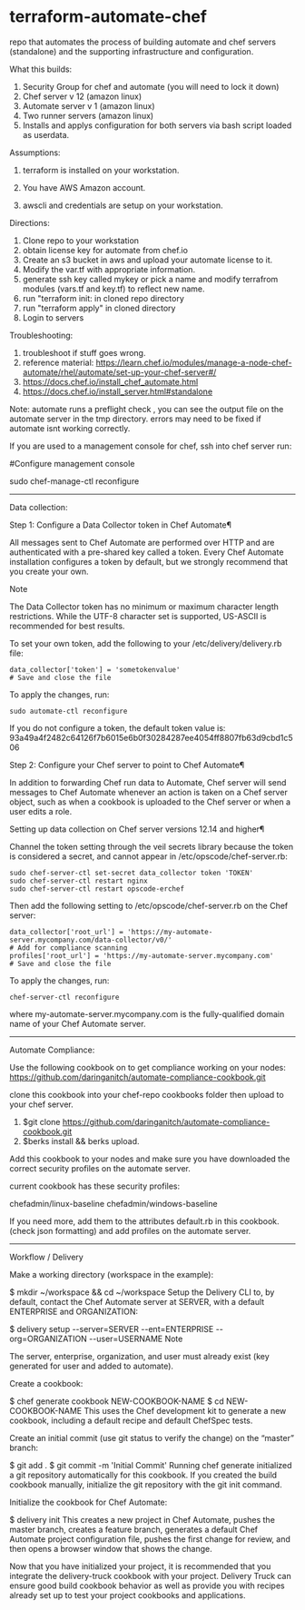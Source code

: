 
# terraform-automate-chef
repo that automates the process of building automate and  chef servers (standalone) and the supporting infrastructure and configuration.

What this builds:


1. Security Group for chef and automate (you will need to lock it down)
2. Chef server v 12 (amazon linux)
3. Automate server v 1 (amazon linux)
4. Two runner servers (amazon linux)
5. Installs and applys configuration for both servers via bash script loaded as userdata.


Assumptions:

1. terraform is installed on your workstation.

2. You have AWS Amazon account.

3. awscli and credentials are setup on your workstation.


Directions:

1. Clone repo to your workstation
2. obtain license key for automate from chef.io
3. Create an s3 bucket in aws and upload your automate license to it.
4. Modify the var.tf with appropriate information.
5. generate ssh key called mykey or pick a name and modify terrafrom modules (vars.tf and key.tf) to reflect new name.
6. run "terraform init: in cloned repo directory
7. run "terraform apply" in cloned directory
8. Login to servers

Troubleshooting:  

1. troubleshoot if stuff goes wrong.
2. reference material: https://learn.chef.io/modules/manage-a-node-chef-automate/rhel/automate/set-up-your-chef-server#/
3. https://docs.chef.io/install_chef_automate.html
4. https://docs.chef.io/install_server.html#standalone

Note:
automate runs a preflight check , you can see the output file on the automate server in the tmp directory.
errors may need to be fixed if automate isnt working correctly.


If you are used to a management console for chef,  ssh into chef server
run:

#Configure management console

sudo chef-manage-ctl reconfigure


-------------------------------------------

Data collection:


Step 1: Configure a Data Collector token in Chef Automate¶

All messages sent to Chef Automate are performed over HTTP and are authenticated with a pre-shared key called a token. Every Chef Automate installation configures a token by default, but we strongly recommend that you create your own.

Note

The Data Collector token has no minimum or maximum character length restrictions. While the UTF-8 character set is supported, US-ASCII is recommended for best results.

To set your own token, add the following to your /etc/delivery/delivery.rb file:

    data_collector['token'] = 'sometokenvalue'
    # Save and close the file

To apply the changes, run:

    sudo automate-ctl reconfigure

If you do not configure a token, the default token value is: 93a49a4f2482c64126f7b6015e6b0f30284287ee4054ff8807fb63d9cbd1c506


Step 2: Configure your Chef server to point to Chef Automate¶

In addition to forwarding Chef run data to Automate, Chef server will send messages to Chef Automate whenever an action is taken on a Chef server object, such as when a cookbook is uploaded to the Chef server or when a user edits a role.



Setting up data collection on Chef server versions 12.14 and higher¶

Channel the token setting through the veil secrets library because the token is considered a secret, and cannot appear in /etc/opscode/chef-server.rb:

    sudo chef-server-ctl set-secret data_collector token 'TOKEN'
    sudo chef-server-ctl restart nginx
    sudo chef-server-ctl restart opscode-erchef

Then add the following setting to /etc/opscode/chef-server.rb on the Chef server:

    data_collector['root_url'] = 'https://my-automate-server.mycompany.com/data-collector/v0/'
    # Add for compliance scanning
    profiles['root_url'] = 'https://my-automate-server.mycompany.com'
    # Save and close the file

To apply the changes, run:

    chef-server-ctl reconfigure

where my-automate-server.mycompany.com is the fully-qualified domain name of your Chef Automate server.

------------------------------------
Automate Compliance:

Use the following cookbook on to get compliance working on your nodes:
https://github.com/daringanitch/automate-compliance-cookbook.git

clone this cookbook into your chef-repo cookbooks folder then upload to your chef server.
1. $git clone https://github.com/daringanitch/automate-compliance-cookbook.git
2. $berks install && berks upload.

Add this cookbook to your nodes and make sure you have downloaded the correct security profiles on the automate server.

current cookbook has these security profiles:

chefadmin/linux-baseline 
chefadmin/windows-baseline

If you need more, add them to the attributes default.rb in this cookbook. (check json formatting) and add profiles on the automate server.
________________________________________________________________________
Workflow / Delivery

Make a working directory (workspace in the example):

$ mkdir ~/workspace && cd ~/workspace
Setup the Delivery CLI to, by default, contact the Chef Automate server at SERVER, with a default ENTERPRISE and ORGANIZATION:

$ delivery setup --server=SERVER --ent=ENTERPRISE --org=ORGANIZATION --user=USERNAME
Note

The server, enterprise, organization, and user must already exist (key generated for user and added to automate).

Create a cookbook:

$ chef generate cookbook NEW-COOKBOOK-NAME
$ cd NEW-COOKBOOK-NAME
This uses the Chef development kit to generate a new cookbook, including a default recipe and default ChefSpec tests.

Create an initial commit (use git status to verify the change) on the “master” branch:

$ git add .
$ git commit -m 'Initial Commit'
Running chef generate initialized a git repository automatically for this cookbook. If you created the build cookbook manually, initialize the git repository with the git init command.

Initialize the cookbook for Chef Automate:

$ delivery init
This creates a new project in Chef Automate, pushes the master branch, creates a feature branch, generates a default Chef Automate project configuration file, pushes the first change for review, and then opens a browser window that shows the change.

Now that you have initialized your project, it is recommended that you integrate the delivery-truck cookbook with your project. Delivery Truck can ensure good build cookbook behavior as well as provide you with recipes already set up to test your project cookbooks and applications.
